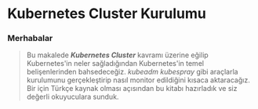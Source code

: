 # Kubernetes Cluster Kurulumu



### Merhabalar

> Bu makalede ***Kubernetes Cluster*** kavramı üzerine eğilip Kubernetes'in neler sağladığından Kubernetes'in temel belişenlerinden bahsedeceğiz. *kubeadm* *kubespray* gibi araçlarla kurulumunu gerçekleştirip nasıl monitor edildiğini kısaca aktaracağız. Bir  için Türkçe kaynak olması açısından bu kitabı hazırladık ve siz değerli okuyuculara sunduk.

